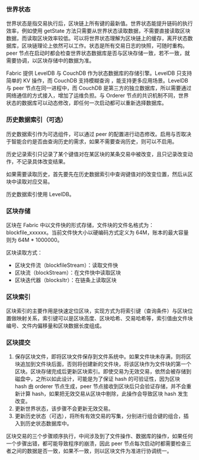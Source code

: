 ### 世界状态

世界状态是指交易执行后，区块链上所有键的最新值。世界状态能提升链码的执行效率，例如使用 getState 方法只需要从世界状态读取数据，不需要直接读取区块数据，而读取区块效率较低。可以将世界状态理解为区块链上的缓存，离开状态数据库，区块链理论上依然可以工作。状态是所有交易日志的快照，可随时重构。peer 节点在启动时都会检查世界状态数据库是否与区块存储一致，若不一致，就需要协调，以区块存储中的数据为准。

Fabric 提供 LevelDB 与 CouchDB 作为状态数据库的存储引擎。LevelDB 只支持简单的 KV 操作，而 CouchDB 支持模糊查询 ，能支持更多应用场景。LevelDB 与 peer 节点在同一进程中，而 CouchDB 是第三方的独立数据库，所以需要通过网络通信的方式接入，增加了运维负担。与 Orderer 节点的共识机制不同，世界状态的数据库可以动态修改，即任何一次启动都可以重新选择数据库。

### 历史数据索引（可选）

历史数据索引作为可选组件，可以通过 peer 的配置进行动态修改。启用与否取决于智能合约是否由查询历史的需求，如果不需要查询历史，则可以不启用。

历史记录索引只记录了某个键值对在某区块的某条交易中被改变，且只记录改变动作，不记录具体改变结果。

如果需要读取历史，首先要先在历史数据索引中查询键值对的改变位置，然后从区块中读取对应交易。

历史数据索引使用 LevelDB。

### 区块存储

区块在 Fabric 中以文件快的形式存储，文件块的文件名格式为：blockfile_xxxxxx。当前文件快大小以硬编码方式定义为 64M，账本的最大容量则为 64M * 1000000。

区块读取方式：

* 区块文件流（blockfileStream）：读取文件快
* 区块流（blockStream）：在文件快中读取区块
* 区块迭代器（blocksItr）：在链条上读取区块

### 区块索引

区块索引的主要作用是快速定位区块，实现方式为将索引键（查询条件）与区块位置做映射关系，索引键可以是区块高度、区块哈希、交易哈希等，索引值由文件块编号、文件内偏移量和区块数据长度组成。

### 区块提交

1. 保存区块文件，即将区块文件保存到文件系统中。如果文件块未存满，则将区块追加到文件块后面，否则将创建新的文件块，将该区块作为文件块的第一个区块。区块存储完成后更新区块索引。即使交易为无效交易，依然会被存储到磁盘中，之所以如此设计，可能是为了保证 hash 的可验证性，因为区块 hash 由 orderer 节点生成，peer 节点接收到区块后只会验证存储，并不会重新计算 hash，如果把无效交易从区块中剔除，此操作会导致区块 hash 发生改变。
2. 更新世界状态，该步骤不会更新无效交易。
3. 更新历史状态（可选），将所有有效交易的写集，分别进行组合键的组合，插入到历史状态数据库中。

区块交易的三个步骤顺序执行，中间涉及到了文件操作、数据库的操作，如果任何一个步骤出错，都可能导致程序的崩溃，因此 peer 节点每次启动时都需要检查三者之间的数据是否一致，如果不一致，则以区块文件为准进行协调统一。